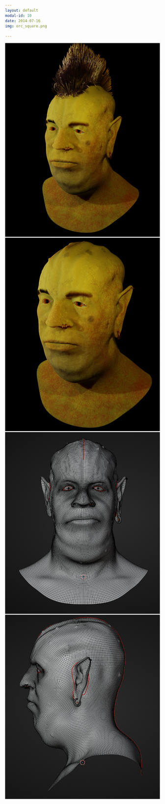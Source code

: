 ```yaml
---
layout: default
modal-id: 10
date: 2014-07-16
img: orc_square.png

---
```


<div class="gallery-container">
  <div class="gallery">
    <img src="img\portfolio\side_orc_final_hair.png" alt="Image 1">
    <img src="img\portfolio\side_orc_final_nohair.png"alt="Image 1">
    <img src="img\portfolio\orc_topo_front.png" alt="Image 1">
    <img src="img\portfolio\orc_topo_back.png" alt="Image 1">

  </div>
</div>

